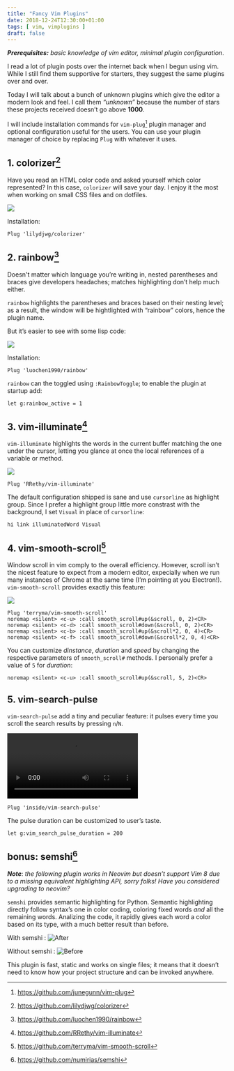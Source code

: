 ```yaml
---
title: "Fancy Vim Plugins"
date: 2018-12-24T12:30:00+01:00
tags: [ vim, vimplugins ]
draft: false
---
```


***Prerequisites:*** _basic knowledge of vim editor, minimal plugin configuration_.

I read a lot of plugin posts over the internet back when I begun using vim. While I still find them supportive for starters, they suggest the same plugins over and over.

Today I will talk about a bunch of unknown plugins which give the editor a modern look and feel. I call them _“unknown”_ because the number of stars these projects received doesn’t go above **1000**.

I will include installation commands for `vim-plug`[^1] plugin manager and optional configuration useful for the users. You can use your plugin manager of choice by replacing `Plug` with whatever it uses.

## 1. colorizer[^2]

Have you read an HTML color code and asked yourself which color represented? In this case, `colorizer` will save your day. I enjoy it the most when working on small CSS files and on dotfiles.

![](/img/fancy_vim_plugins/colorizer.jpg)

Installation:

```vim
Plug 'lilydjwg/colorizer'
```


## 2. rainbow[^3]

Doesn't matter which language you’re writing in, nested parentheses and braces give developers headaches; matches highlighting don’t help much either.

`rainbow` highlights the parentheses and braces based on their nesting level; as a result, the window will be hightlighted with “rainbow” colors, hence the plugin name.

But it’s easier to see with some lisp code:

![](/img/fancy_vim_plugins/rainbow_screenshot.png)

Installation:

```vim
Plug 'luochen1990/rainbow'
```

`rainbow` can the toggled using `:RainbowToggle`; to enable the plugin at startup add:

```vim
let g:rainbow_active = 1
```

## 3. vim-illuminate[^4]

`vim-illuminate` highlights the words in the current buffer matching the one under the cursor, letting you glance at once the local references of a variable or method.

![](/img/fancy_vim_plugins/vim-illuminate.gif)

```vim
Plug 'RRethy/vim-illuminate'
```

The default configuration shipped is sane and use `cursorline` as highlight group. Since I prefer a highlight group little more constrast with the background, I set `Visual` in place of `cursorline`:

```vim
hi link illuminatedWord Visual
```

## 4. vim-smooth-scroll[^6]

Window scroll in vim comply to the overall efficiency. However, scroll isn’t the nicest feature to expect from a modern editor, expecially when we run many instances of Chrome at the same time (I’m pointing at you Electron!). `vim-smooth-scroll` provides exactly this feature:

![](/img/fancy_vim_plugins/vim-smooth-scroll.gif)

```vim
Plug 'terryma/vim-smooth-scroll'
noremap <silent> <c-u> :call smooth_scroll#up(&scroll, 0, 2)<CR>
noremap <silent> <c-d> :call smooth_scroll#down(&scroll, 0, 2)<CR>
noremap <silent> <c-b> :call smooth_scroll#up(&scroll*2, 0, 4)<CR>
noremap <silent> <c-f> :call smooth_scroll#down(&scroll*2, 0, 4)<CR>
```

You can customize _dinstance_, _duration_ and _speed_ by changing the respective parameters of `smooth_scroll#` methods. I personally prefer a value of `5` for _duration_:

```vim
noremap <silent> <c-u> :call smooth_scroll#up(&scroll, 5, 2)<CR>
```

## 5. vim-search-pulse

`vim-search-pulse` add a tiny and peculiar feature: it pulses every time you scroll the search results by pressing `n`/`N`.

![](/img/fancy_vim_plugins/vim-search-pulse.mp4)

```vim
Plug 'inside/vim-search-pulse'
```

The pulse duration can be customized to user’s taste.

```vim
let g:vim_search_pulse_duration = 200
```

## bonus: semshi[^5]

***Note***: _the following plugin works in Neovim but doesn’t support Vim 8 due to a missing equivalent highlighting API, sorry folks! Have you considered upgrading to neovim?_

`semshi` provides semantic highlighting for Python. Semantic highlighting directly follow syntax’s one in color coding, coloring fixed words _and_ all the remaining words. Analizing the code, it rapidly gives each word a color based on its type, with a much better result than before.

With semshi
: ![After](/img/fancy_vim_plugins/w-semshi.jpg)

Without semshi
: ![Before](/img/fancy_vim_plugins/wo-semshi.jpg)

This plugin is fast, static and works on single files; it means that it doesn’t need to know how your project structure and can be invoked anywhere.

[^1]: https://github.com/junegunn/vim-plug
[^2]: https://github.com/lilydjwg/colorizer
[^3]: https://github.com/luochen1990/rainbow
[^4]: https://github.com/RRethy/vim-illuminate
[^5]: https://github.com/numirias/semshi
[^6]: https://github.com/terryma/vim-smooth-scroll
[^7]: https://github.com/inside/vim-search-pulse
